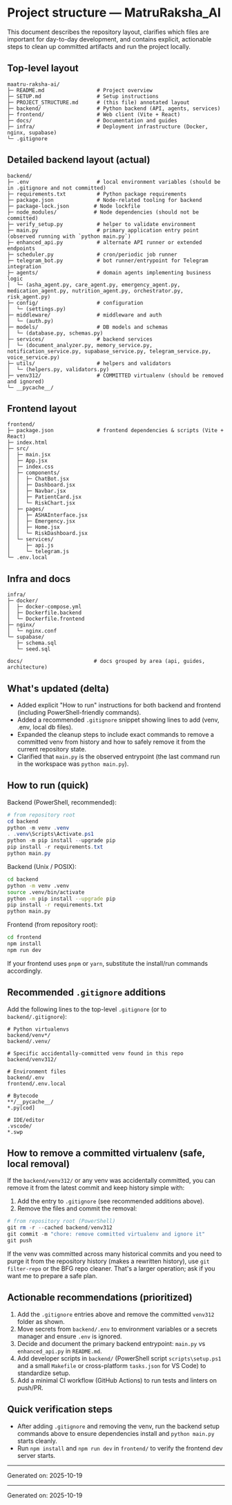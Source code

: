 # Project structure — MatruRaksha_AI

This document describes the repository layout, clarifies which files are important for day-to-day development, and contains explicit, actionable steps to clean up committed artifacts and run the project locally.

## Top-level layout

```
maatru-raksha-ai/
├─ README.md                 # Project overview
├─ SETUP.md                  # Setup instructions
├─ PROJECT_STRUCTURE.md      # (this file) annotated layout
├─ backend/                  # Python backend (API, agents, services)
├─ frontend/                 # Web client (Vite + React)
├─ docs/                     # Documentation and guides
├─ infra/                    # Deployment infrastructure (Docker, nginx, supabase)
└─ .gitignore
```

## Detailed backend layout (actual)

```
backend/
├─ .env                      # local environment variables (should be in .gitignore and not committed)
├─ requirements.txt          # Python package requirements
├─ package.json              # Node-related tooling for backend
├─ package-lock.json        # Node lockfile
├─ node_modules/            # Node dependencies (should not be committed)
├─ verify_setup.py           # helper to validate environment
├─ main.py                   # primary application entry point (observed running with `python main.py`)
├─ enhanced_api.py           # alternate API runner or extended endpoints
├─ scheduler.py              # cron/periodic job runner
├─ telegram_bot.py           # bot runner/entrypoint for Telegram integration
├─ agents/                   # domain agents implementing business logic
│  └─ (asha_agent.py, care_agent.py, emergency_agent.py, medication_agent.py, nutrition_agent.py, orchestrator.py, risk_agent.py)
├─ config/                   # configuration
│  └─ (settings.py)
├─ middleware/               # middleware and auth
│  └─ (auth.py)
├─ models/                   # DB models and schemas
│  └─ (database.py, schemas.py)
├─ services/                 # backend services
│  └─ (document_analyzer.py, memory_service.py, notification_service.py, supabase_service.py, telegram_service.py, voice_service.py)
├─ utils/                    # helpers and validators
│  └─ (helpers.py, validators.py)
├─ venv312/                  # COMMITTED virtualenv (should be removed and ignored)
└─ __pycache__/

```

## Frontend layout

```
frontend/
├─ package.json              # frontend dependencies & scripts (Vite + React)
├─ index.html
├─ src/
│  ├─ main.jsx
│  ├─ App.jsx
│  ├─ index.css
│  ├─ components/
│  │  ├─ ChatBot.jsx
│  │  ├─ Dashboard.jsx
│  │  ├─ Navbar.jsx
│  │  ├─ PatientCard.jsx
│  │  └─ RiskChart.jsx
│  ├─ pages/
│  │  ├─ ASHAInterface.jsx
│  │  ├─ Emergency.jsx
│  │  ├─ Home.jsx
│  │  └─ RiskDashboard.jsx
│  └─ services/
│     ├─ api.js
│     └─ telegram.js
└─ .env.local

```

## Infra and docs

```
infra/
├─ docker/
│  ├─ docker-compose.yml
│  ├─ Dockerfile.backend
│  └─ Dockerfile.frontend
├─ nginx/
│  └─ nginx.conf
└─ supabase/
   ├─ schema.sql
   └─ seed.sql

docs/                       # docs grouped by area (api, guides, architecture)
```

## What's updated (delta)

- Added explicit "How to run" instructions for both backend and frontend (including PowerShell-friendly commands).
- Added a recommended `.gitignore` snippet showing lines to add (venv, .env, local db files).
- Expanded the cleanup steps to include exact commands to remove a committed venv from history and how to safely remove it from the current repository state.
- Clarified that `main.py` is the observed entrypoint (the last command run in the workspace was `python main.py`).

## How to run (quick)

Backend (PowerShell, recommended):

```powershell
# from repository root
cd backend
python -m venv .venv
. .venv\Scripts\Activate.ps1
python -m pip install --upgrade pip
pip install -r requirements.txt
python main.py
```

Backend (Unix / POSIX):

```bash
cd backend
python -m venv .venv
source .venv/bin/activate
python -m pip install --upgrade pip
pip install -r requirements.txt
python main.py
```

Frontend (from repository root):

```bash
cd frontend
npm install
npm run dev
```

If your frontend uses `pnpm` or `yarn`, substitute the install/run commands accordingly.

## Recommended `.gitignore` additions

Add the following lines to the top-level `.gitignore` (or to `backend/.gitignore`):

```
# Python virtualenvs
backend/venv*/
backend/.venv/

# Specific accidentally-committed venv found in this repo
backend/venv312/

# Environment files
backend/.env
frontend/.env.local

# Bytecode
**/__pycache__/
*.py[cod]

# IDE/editor
.vscode/
*.swp
```

## How to remove a committed virtualenv (safe, local removal)

If the `backend/venv312/` or any venv was accidentally committed, you can remove it from the latest commit and keep history simple with:

1. Add the entry to `.gitignore` (see recommended additions above).
2. Remove the files and commit the removal:

```powershell
# from repository root (PowerShell)
git rm -r --cached backend/venv312
git commit -m "chore: remove committed virtualenv and ignore it"
git push
```

If the venv was committed across many historical commits and you need to purge it from the repository history (makes a rewritten history), use `git filter-repo` or the BFG repo cleaner. That's a larger operation; ask if you want me to prepare a safe plan.

## Actionable recommendations (prioritized)

1. Add the `.gitignore` entries above and remove the committed `venv312` folder as shown.
2. Move secrets from `backend/.env` to environment variables or a secrets manager and ensure `.env` is ignored.
3. Decide and document the primary backend entrypoint: `main.py` vs `enhanced_api.py` in `README.md`.
4. Add developer scripts in `backend/` (PowerShell script `scripts\setup.ps1` and a small `Makefile` or cross-platform `tasks.json` for VS Code) to standardize setup.
5. Add a minimal CI workflow (GitHub Actions) to run tests and linters on push/PR.

## Quick verification steps

- After adding `.gitignore` and removing the venv, run the backend setup commands above to ensure dependencies install and `python main.py` starts cleanly.
- Run `npm install` and `npm run dev` in `frontend/` to verify the frontend dev server starts.

---

Generated on: 2025-10-19

---

Generated on: 2025-10-19

